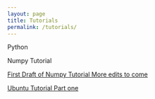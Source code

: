 ```yaml
---
layout: page
title: Tutorials
permalink: /tutorials/
---
```


Python 

Numpy Tutorial

[First Draft of Numpy Tutorial More edits to come](https://earthkid123.github.io/tutorials/2018/07/26/numpy-tutorial.html)

[Ubuntu Tutorial Part one](https://earthkid123.github.io/tutorials/2018/11/05/computersecurity.html)

 
